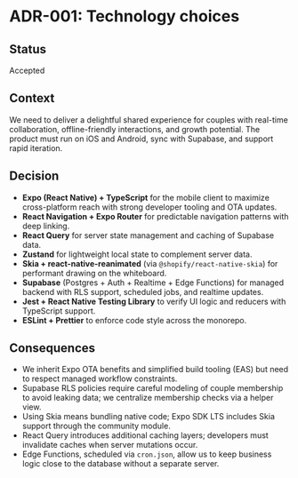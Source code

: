 # ADR-001: Technology choices

## Status
Accepted

## Context

We need to deliver a delightful shared experience for couples with real-time collaboration, offline-friendly interactions, and growth potential. The product must run on iOS and Android, sync with Supabase, and support rapid iteration.

## Decision

- **Expo (React Native) + TypeScript** for the mobile client to maximize cross-platform reach with strong developer tooling and OTA updates.
- **React Navigation + Expo Router** for predictable navigation patterns with deep linking.
- **React Query** for server state management and caching of Supabase data.
- **Zustand** for lightweight local state to complement server data.
- **Skia + react-native-reanimated** (via `@shopify/react-native-skia`) for performant drawing on the whiteboard.
- **Supabase** (Postgres + Auth + Realtime + Edge Functions) for managed backend with RLS support, scheduled jobs, and realtime updates.
- **Jest + React Native Testing Library** to verify UI logic and reducers with TypeScript support.
- **ESLint + Prettier** to enforce code style across the monorepo.

## Consequences

- We inherit Expo OTA benefits and simplified build tooling (EAS) but need to respect managed workflow constraints.
- Supabase RLS policies require careful modeling of couple membership to avoid leaking data; we centralize membership checks via a helper view.
- Using Skia means bundling native code; Expo SDK LTS includes Skia support through the community module.
- React Query introduces additional caching layers; developers must invalidate caches when server mutations occur.
- Edge Functions, scheduled via `cron.json`, allow us to keep business logic close to the database without a separate server.
